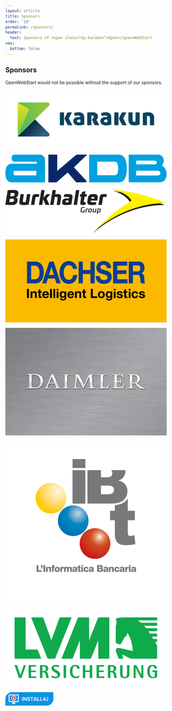 ```yaml
---
layout: article
title: Sponsors
order: '19'
permalink: /sponsors/
header:
  text: Sponsors of <span class="my-karakun">Open</span>WebStart
nav:
  bottom: false
---
```


## Sponsors
<span class="text-highlight">Open<span>WebStart</span></span> would not be possible without the support of our sponsors.

<div class="spo-logo-box">

<a href="https://www.karakun.com/"><img class="spo-logo" src="/assets/images/organisations/karakun.svg" alt="Karakun AG"></a>

<a href="https://www.akdb.de/"><img class="spo-logo" src="/assets/images/organisations/akdb.svg" alt="Anstalt für Kommunale Datenverarbeitung in Bayern"></a>

<a href="https://www.burkhalter.ch/"><img class="spo-logo" src="/assets/images/organisations/burkhalter.svg" alt="Burkhalter Holding AG"></a>

<a href="https://www.dachser.com/"><img class="spo-logo" src="/assets/images/organisations/DACHSER.jpg" alt="DACHSER SE"></a>

<a href="https://www.daimler.com/"><img class="spo-logo" src="/assets/images/organisations/Daimler_Logotype.png" alt="Daimler AG"></a>

<a href="https://www.ibttn.it/"><img class="spo-logo" src="/assets/images/organisations/ibt.png" alt="Informatica Bancaria Trentina srl"></a>

<a href="https://www.lvm.de/"><img class="spo-logo" src="/assets/images/organisations/lvm.svg" alt="LVM Versicherung"></a>

<a href="https://www.ej-technologies.com/products/install4j/overview.html"><img class="spo-logo" src="/assets/images/organisations/install4j.png" alt="install4j"></a>

</div>
